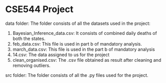 # CSE544 Project #

data folder: The folder consists of all the datasets used in the project:

 1. Bayesian_Inference_data.csv: It consists of combined daily deaths of both the states.
 2. feb_data.csv: This file is used in part b of mandatory analysis.
 3. march_data.csv: This file is used in the part b of mandatory analysis
 4. 14.csv: The data assigned to us for the project
 5. clean_organised.csv: The .csv file obtained as result after cleaning and removing outliers.

src folder: The folder consists of all the .py files used for the project.
